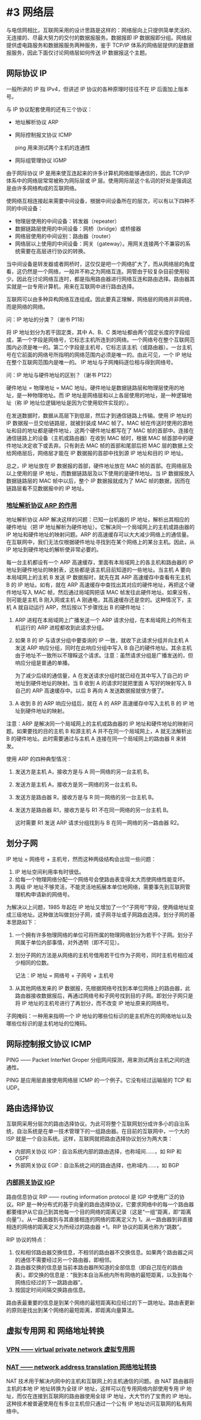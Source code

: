 # #3 网络层

与电信网相比，互联网采用的设计思路是这样的：网络层向上只提供简单灵活的、无连接的、尽最大努力的交付的数据报服务。数据报即 IP 数据报即分组。网络层提供虚电路服务和数据报服务两种服务，鉴于 TCP/IP 体系的网络层提供的是数据报服务，因此下面仅讨论网络层如何传送 IP 数据报这个主题。

## 网际协议 IP

一般所讲的 IP 指 IPv4，但讲述 IP 协议的各种原理时往往不在 IP 后面加上版本号。

与 IP 协议配套使用的还有三个协议：

- 地址解析协议 ARP

- 网际控制报文协议 ICMP

  ping 用来测试两个主机的连通性

- 网际组管理协议 IGMP

由于网际协议 IP 是用来使互连起来的许多计算机网络能够通信的，因此 TCP/IP 体系中的网络层常常被称为网际层或 IP 层。使用网际层这个名词的好处是强调这是由许多网络构成的互联网络。

使网络互相连接起来需要中间设备，根据中间设备所在的层次，可以有以下四种不同的中间设备：

- 物理层使用的中间设备：转发器（repeater）
- 数据链路层使用的中间设备：网桥（bridge）或桥接器
- 网络层使用的中间设别：路由器（router）
- 网络层以上使用的中间设备：网关（gateway）。用网关连接两个不兼容的系统需要在高层进行协议的转换。

当中间设备是转发器或者网桥时，这仅仅是吧一个网络扩大了，而从网络层的角度看，这仍然是一个网络，一般并不称之为网络互连。网管由于较复杂目前使用较少。因此在讨论网络互连时，都是指用路由器进行网络互连和路由选择。路由器其实就是一台专用计算机，用来在互联网中进行路由选择。

互联网可以由多种异构网络互连组成。因此要真正理解，网络层的网络并非网络，而是网络的网络。

问：IP 地址的分类？（谢书 P118）

将 IP 地址划分为若干固定类，其中 A、B、C 类地址都由两个固定长度的字段组成，第一个字段是网络号，它标志主机所连到的网络。一个网络号在整个互联网范围内必须是唯一的。第二个字段是主机号，它标志该主机（或路由器）。一台主机号在它前面的网络号所指明的网络范围内必须是唯一的。由此可见，一个 IP 地址在整个互联网范围内是唯一的。
IP 地址与子网掩码逐位相与得到网络号。

问：IP 地址与硬件地址的区别？（谢书 P122）

硬件地址 = 物理地址 = MAC 地址。硬件地址是数据链路层和物理层使用的地址，是一种物理地址。而 IP 地址是网络层和以上各层使用的地址，是一种逻辑地址（称 IP 地址位逻辑地址是因为它使用软件实现的）。

在发送数据时，数据从高层下到低层，然后才到通信链路上传输。使用 IP 地址的 IP 数据报一旦交给链路层，就被封装成 MAC 帧了。MAC 帧在传送时使用的源地址和目的地址都是硬件地址，这两个硬件地址都写在了 MAC 帧的首部中。连接在通信链路上的设备（主机或路由器）在收到 MAC 帧时，根据 MAC 帧首部中的硬件地址决定收下或丢弃。只有剥去 MAC 帧的首部和尾部后把 MAC 层的数据上交给网络层后，网络层才能在 IP 数据报的首部中找到源 IP 地址和目的 IP 地址。

总之，IP 地址放在 IP 数据报的首部，硬件地址放在 MAC 帧的首部。在网络层及以上使用的是 IP 地址，而数据链路层及以下使用的是硬件地址。当 IP 数据报放入数据链路层的 MAC 帧中以后，整个 IP 数据报就成为了 MAC 帧的数据，因而在链路层看不见数据报中的 IP 地址。

### <u>地址解析协议 ARP 的作用</u>

地址解析协议 ARP 解决这样的问题：已知一台机器的 IP 地址，解析出其相应的硬件地址（把 IP 地址解析为硬件地址）。它解决同一个局域网上的主机或路由器的 IP 地址和硬件地址的映射问题。ARP 的高速缓存可以大大减少网络上的通信量。在互联网中，我们无法仅根据硬件地址寻找到在某个网络上的某台主机。因此，从 IP 地址到硬件地址的解析使非常必要的。

每一台主机都设有一个 ARP 高速缓存，里面有本局域网上的各主机和路由器的 IP 地址到硬件地址的映射表，这些都是该主机目前知道的一些地址。当主机 A 要向本局域网上的主机 B 发送 IP 数据报时，就先在其 ARP 高速缓存中查看有无主机 B 的 IP 地址。如有，就在 ARP 高速缓存中查找出其对应的硬件地址，再把这个硬件地址写入 MAC 帧，然后通过局域网把该 MAC 帧发往此硬件地址。如果没有，则可能是主机 B 刚入网或主机 A 刚通电，其高速缓存还是空的。这种情况下，主机 A 就自动运行 ARP，然后按以下步骤找出 B 的硬件地址：

1. ARP 进程在本局域网上广播发送一个 ARP 请求分组，在本局域网上的所有主机运行的 ARP 进程都收到此请求分组。

2. 如果 B 的 IP 与请求分组中要查询的 IP 一致，就收下此请求分组并向主机 A 发送 ARP 响应分组，同时在此响应分组中写入 B 自己的硬件地址。其余主机由于地址不一致所以不理睬这个请求。注意：虽然请求分组是广播发送的，但响应分组是普通的单播。

   为了减少后续的通信量，A 在发送请求分组时就已经在其中写入了自己的 IP 地址到硬件地址的映射。当 B 收到 A 的请求时就把里面 A 写好的映射写入 B 自己的 ARP 高速缓存中。以后 B 再向 A 发送数据报就很方便了。

3. A 收到 B 的 ARP 响应分组后，就在 A 的 ARP 高速缓存中写入主机 B 的 IP 地址到硬件地址的映射。

注意：ARP 是解决同一个局域网上的主机或路由器的 IP 地址和硬件地址的映射问题。如果要找的目的主机 B 和源主机 A 并不在同一个局域网上，A 就无法解析出 B 的硬件地址。此时需要通过与主机 A 连接在同一个局域网上的路由器 R 来转发。

使用 ARP 的四种典型情况：

1. 发送方是主机 A，接收方是与 A 同一网络的另一台主机 B。

2. 发送方是主机 A，接收方是另一网络的另一台主机 B。

3. 发送方是路由器 R，接收方是与 R 同一网络的另一台主机 B。

4. 发送方是路由器 R1，接收方是与 R1 不在同一网络的另一台主机 B。

   这时需要 R1 发送 ARP 请求分组找到与 B 在同一网络的另一路由器 R2。

## 划分子网

IP 地址 = 网络号 + 主机号，然而这种两级结构会出现一些问题：

1. IP 地址空间利用率有时很低。
2. 给每一个物理网络分配一个网络号会使路由表变得太大而使网络性能变坏。
3. 两级 IP 地址不够灵活，不能灵活地拓展本单位地网络，需要事先到互联网管理机构申请新的网络号。

为解决以上问题，1985 年起在 IP 地址又增加了一个“子网号”字段，使两级地址变成三级地址。这种做法叫做划分子网，或子网寻址或子网路由选择。划分子网的基本思路如下：

1. 一个拥有许多物理网络的单位可将所属的物理网络划分为若干个子网。划分子网属于单位内部事情，对外透明（即不可见）。

2. 划分子网的方法是从网络的主机号借用若干位作为子网号，同时主机号相应减少相同的位数。

   记法：IP 地址 = 网络号 + 子网号 + 主机号

3. 从其他网络发来的 IP 数据报，先根据网络号找到本单位网络上的路由器，此路由器接收数据报后，再通过网络号和子网号找到目的子网。即划分子网只是将 IP 地址的主机号进行了再划分，而不改变 IP 地址原来的网络号。

子网掩码：一种用来指明一个 IP 地址的哪些位标识的是主机所在的网络地址以及哪些位标识的是主机地址的位掩码。

## 网际控制报文协议 ICMP

PING —— Packet InterNet Groper 分组网间探测，用来测试两台主机之间的连通性。

PING 是应用层直接使用网络层 ICMP 的一个例子。它没有经过运输层的 TCP 和 UDP。

## 路由选择协议

互联网采用分层次的路由选择协议。为此可将整个互联网划分成许多小的自治系统，自治系统是在单一技术管理下的一组路由器。在目前的互联网中，一个大的 ISP 就是一个自治系统。这样，互联网就把路由选择协议划分为两大类：

- 内部网关协议 IGP：自治系统内部的路由选择，也称域间……，如 RIP 和 OSPF
- 外部网关协议 EGP：自治系统之间的路由选择，也称域内……，如 BGP

### <u>内部网关协议 IGP</u>

路由信息协议 RIP —— routing information protocol 是 IGP 中使用广泛的协议。RIP 是一种分布式的基于向量的路由选择协议，它要求网络中的每一个路由器都要维护从它自己到其他每一个目的网络的距离记录（这是“一组”距离，即“距离向量”）。从一路由器到与其直接相连的网络的距离定义为 1。从一路由器到非直接相连的网络的距离定义为所经过的路由器 +1。RIP 协议的距离也称为“跳数”。

RIP 协议的特点：

1. 仅和相邻路由器交换信息，不相邻的路由器不交换信息。如果两个路由器之间的通信不需要经过另一个路由器，即相邻。
2. 路由器交换的信息是当前本路由器所知道的全部信息（即自己现在的路由表）。即交换的信息是：“我到本自治系统内所有网络的最短距离，以及到每个网络应经过的下一跳路由器”。
3. 按固定时间间隔交换路由信息。

路由表最重要的信息是到某个网络的最短距离和应经过的下一跳地址。路由表更新的原则是找出到某个网络的最短距离，即距离向量算法。

## 虚拟专用网 和 网络地址转换

### <u>VPN —— virtual private network 虚拟专用网</u>

### <u>NAT —— network address translation 网络地址转换</u>

NAT 技术用于解决内网中的主机和互联网上的主机通信的问题。由 NAT 路由器将主机的本地 IP 地址转换为全球 IP 地址，这样可以在专用网络内部使用专用 IP 地址，而仅在连接到互联网的路由器使用全球 IP 地址，大大节约了宝贵的 IP 地址。这种技术被普遍使用在有多台主机但只通过一个公有 IP 地址访问互联网的私有网络中。